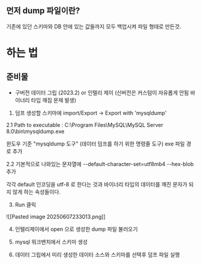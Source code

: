 ## 먼저 dump 파일이란?
기존에 있던 스키마와 DB 안에 있는 값들까지 모두 백업시켜 파일 형태로 만든것.


# 하는 법

## 준비물
* 구버전 데이터 그립 (2023.2)  or 인텔리 제이 (신버전은 커스텀이 자유롭게 안됨 바이너리 타입 깨짐 문제 발생)


1. 덤프 생성할 스키마에 import/Export -> Export with 'mysqldump'


2.1 
Path to executable : 
C:\Program Files\MySQL\MySQL Server 8.0\bin\mysqldump.exe 

윈도우 기준 "mysqldump 도구" (데이터 덤프를 하기 위한 명령줄 도구) exe 파일 경로 추가

2.2 
기본적으로 나와있는 문자열에 
--default-character-set=utf8mb4 --hex-blob 추가

각각 default 인코딩을 utf-8 로 한다는 것과 바이너리 타입의 데이터를 깨진 문자가 되지 않게 하는 속성들이다.


3. Run 클릭


![[Pasted image 20250607233013.png]]



4. 인텔리제이에서 open 으로 생성한 dump 파일 불러오기

5. mysql 워크밴치에서 스키마 생성

6. 데이터 그립에서 미리 생성한 데이터 소스와 스키마를 선택후 덤프 파일 실행